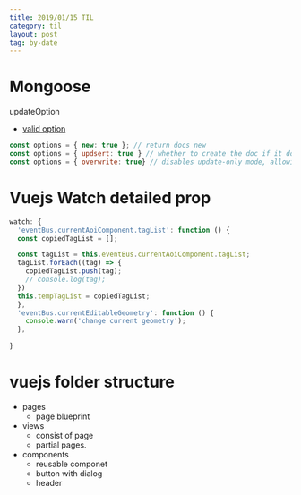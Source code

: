 ```yaml
---
title: 2019/01/15 TIL
category: til
layout: post
tag: by-date
---
```

# Mongoose

updateOption

* [valid option](https://mongoosejs.com/docs/api.html#query_Query-setOptions)

```js
const options = { new: true }; // return docs new
const options = { updsert: true } // whether to create the doc if it doesn't match (false)
const options = { overwrite: true} // disables update-only mode, allowing you to overwrite the doc (false)
```

# Vuejs Watch detailed prop

```js
watch: {
  'eventBus.currentAoiComponent.tagList': function () {
  const copiedTagList = [];

  const tagList = this.eventBus.currentAoiComponent.tagList;
  tagList.forEach((tag) => {
    copiedTagList.push(tag);
    // console.log(tag);
  })
  this.tempTagList = copiedTagList;
  },
  'eventBus.currentEditableGeometry': function () {
    console.warn('change current geometry');
  },
  
}
```

# vuejs folder structure

* pages
  * page blueprint
* views
  * consist of page
  * partial pages.
* components
  * reusable componet
  * button with dialog
  * header

